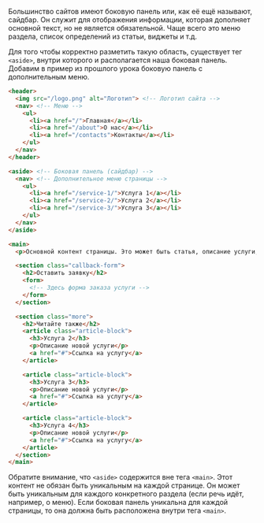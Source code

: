 Большинство сайтов имеют боковую панель или, как её ещё называют, сайдбар. Он служит для отображения информации, которая дополняет основной текст, но не является обязательной. Чаще всего это меню раздела, список определений из статьи, виджеты и т.д.

Для того чтобы корректно разметить такую область, существует тег `<aside>`, внутри которого и располагается наша боковая панель. Добавим в пример из прошлого урока боковую панель с дополнительным меню.

```html
<header>
  <img src="/logo.png" alt="Логотип"> <!-- Логотип сайта -->
  <nav> <!-- Меню -->
    <ul>
      <li><a href="/">Главная</a></li>
      <li><a href="/about">О нас</a></li>
      <li><a href="/contacts">Контакты</a></li>
    </ul>
  </nav>
</header>

<aside> <!-- Боковая панель (сайдбар) -->
  <nav> <!-- Дополнительное меню страницы -->
    <ul>
      <li><a href="/service-1/">Услуга 1</a></li>
      <li><a href="/service-2/">Услуга 2</a></li>
      <li><a href="/service-3/">Услуга 3</a></li>
    </ul>
  </nav>
</aside>

<main>
  <p>Основной контент страницы. Это может быть статья, описание услуги, данные на странице контакты</p>

  <section class="callback-form">
    <h2>Оставить заявку</h2>
    <form>
      <!-- Здесь форма заказа услуги -->
    </form>
  </section>

  <section class="more">
    <h2>Читайте также</h2>
    <article class="article-block">
      <h3>Услуга 2</h3>
      <p>Описание новой услуги</p>
      <a href="#">Ссылка на услугу</a>
    </article>

    <article class="article-block">
      <h3>Услуга 3</h3>
      <p>Описание новой услуги</p>
      <a href="#">Ссылка на услугу</a>
    </article>

    <article class="article-block">
      <h3>Услуга 4</h3>
      <p>Описание новой услуги</p>
      <a href="#">Ссылка на услугу</a>
    </article>
  </section>
</main>
```

Обратите внимание, что `<aside>` содержится вне тега `<main>`. Этот контент не обязан быть уникальным на каждой странице. Он может быть уникальным для каждого конкретного раздела (если речь идёт, например, о меню). Если боковая панель уникальна для каждой страницы, то она должна быть расположена внутри тега `<main>`.
